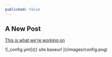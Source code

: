 ```yaml
---
published: false
---
```

## A New Post

[This is what we're working on](https://on.soundcloud.com/NYGLP)

![_config.yml]({{ site.baseurl }}/images/config.png)
